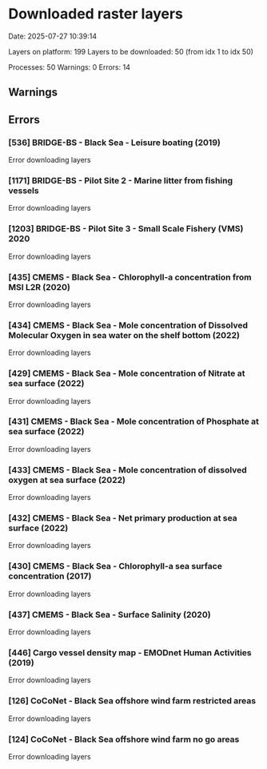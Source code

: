 # Downloaded raster layers

Date: 2025-07-27 10:39:14

Layers on platform: 199
Layers to be downloaded: 50 (from idx 1 to idx 50)

Processes: 50
Warnings: 0
Errors: 14

## Warnings

## Errors

### [536] BRIDGE-BS - Black Sea - Leisure boating (2019)

Error downloading layers

### [1171] BRIDGE-BS - Pilot Site 2 - Marine litter from fishing vessels

Error downloading layers

### [1203] BRIDGE-BS - Pilot Site 3 -  Small Scale Fishery (VMS) 2020

Error downloading layers

### [435] CMEMS - Black Sea  - Chlorophyll-a concentration from MSI L2R (2020)

Error downloading layers

### [434] CMEMS - Black Sea  - Mole concentration of Dissolved Molecular Oxygen in sea water on the shelf bottom (2022)

Error downloading layers

### [429] CMEMS - Black Sea  - Mole concentration of Nitrate at sea surface (2022)

Error downloading layers

### [431] CMEMS - Black Sea  - Mole concentration of Phosphate at sea surface (2022)

Error downloading layers

### [433] CMEMS - Black Sea  - Mole concentration of dissolved oxygen at sea surface (2022)

Error downloading layers

### [432] CMEMS - Black Sea  - Net primary production at sea surface (2022)

Error downloading layers

### [430] CMEMS - Black Sea - Chlorophyll-a sea surface concentration (2017)

Error downloading layers

### [437] CMEMS - Black Sea - Surface Salinity (2020)

Error downloading layers

### [446] Cargo vessel density map - EMODnet Human Activities (2019)

Error downloading layers

### [126] CoCoNet - Black Sea offshore wind farm  restricted areas

Error downloading layers

### [124] CoCoNet - Black Sea offshore wind farm no go areas

Error downloading layers
